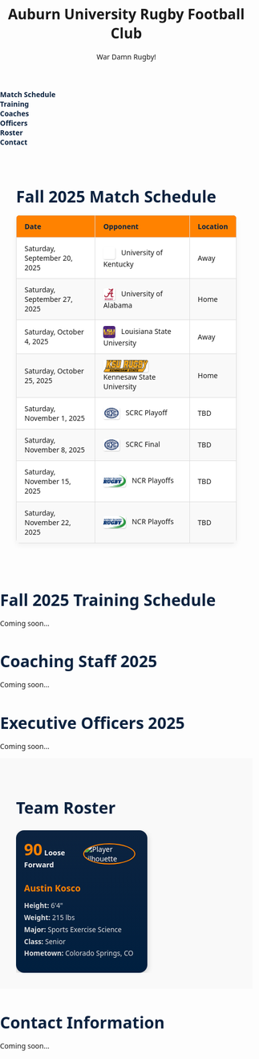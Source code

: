 
<html lang="en">
<head>
  <meta charset="UTF-8" />
  <meta name="viewport" content="width=device-width, initial-scale=1.0" />
  <title>Auburn University Rugby Football Club</title>
  <link href="https://fonts.googleapis.com/css2?family=Roboto:wght@400;700&display=swap" rel="stylesheet">
<style>
  body {
    margin: 0;
    padding: 0;
    font-family: system-ui, sans-serif;
  }

  header {
    background-color: #0c2340;
    color: white;
    padding: 2rem;
    text-align: center;
    width: 100%;
  }

  nav {
    display: flex;
    justify-content: center;
    flex-wrap: wrap;
    gap: 1rem;
    background-color: #ff8200;
    padding: 1rem;
    width: 100%;
  }

  nav a {
    color: #0c2340;
    text-decoration: none;
    font-weight: bold;
  }

  nav a:hover {
    text-decoration: underline;
  }

  section {
    max-width: 1200px;
    margin: 0 auto;
    padding: 2rem;
  }
</style>

  </style>
</head>
<body>
  <header>
    <h1>Auburn University Rugby Football Club</h1>
    <p>War Damn Rugby!</p>
  </header>
  <nav>
    <a href="#match-schedule">Match Schedule</a>
    <a href="#training-schedule">Training</a>
    <a href="#coaching-staff">Coaches</a>
    <a href="#officers">Officers</a>
    <a href="#roster">Roster</a>
    <a href="#contact">Contact</a>
  </nav>

<section id="match-schedule">
  <h2>Fall 2025 Match Schedule</h2>
  <table>
    <thead>
      <tr>
        <th>Date</th>
        <th>Opponent</th>
        <th>Location</th>
      </tr>
    </thead>
    <tbody>
      <tr>
        <td>Saturday, September 20, 2025</td>
        <td>
          <img src="images/uk-rugby-logo.png" alt="UK Logo" />
          University of Kentucky
        </td>
        <td>Away</td>
      </tr>
      <tr>
        <td>Saturday, September 27, 2025</td>
        <td>
          <img src="images/bama-rugby-logo.jpg" alt="Bama Logo" />
          University of Alabama
        </td>
        <td>Home</td>
      </tr>
      <tr>
        <td>Saturday, October 4, 2025</td>
        <td>
          <img src="images/LSU%20Rugby%20logo.jpg" alt="LSU Logo" />
          Louisiana State University
        </td>
        <td>Away</td>
      </tr>
      <tr>
        <td>Saturday, October 25, 2025</td>
        <td>
          <img src="images/KSU%20Rugby%20logo.png" alt="KSU Logo" />
          Kennesaw State University
        </td>
        <td>Home</td>
      </tr>
      <tr>
        <td>Saturday, November 1, 2025</td>
        <td>
          <img src="images/SCRC%20logo.webp" alt="SCRC Logo" />
          SCRC Playoff
        </td>
        <td>TBD</td>
      </tr>
      <tr>
        <td>Saturday, November 8, 2025</td>
        <td>
          <img src="images/SCRC%20logo.webp" alt="SCRC Logo" />
          SCRC Final
        </td>
        <td>TBD</td>
      </tr>
      <tr>
        <td>Saturday, November 15, 2025</td>
        <td>
          <img src="images/NCR_Logo%20-%20Full%20Color.png" alt="NCR Logo" />
          NCR Playoffs
        </td>
        <td>TBD</td>
      </tr>
      <tr>
        <td>Saturday, November 22, 2025</td>
        <td>
          <img src="images/NCR_Logo%20-%20Full%20Color.png" alt="NCR Logo" />
          NCR Playoffs
        </td>
        <td>TBD</td>
      </tr>
    </tbody>
  </table>
</section>

<style>
  #match-schedule {
    padding: 2rem;
    font-family: system-ui, sans-serif;
  }
  h2 {
    color: #0c2340;
    font-size: 2rem;
    margin-bottom: 1rem;
  }
  table {
    width: 100%;
    border-collapse: collapse;
    background-color: white;
    box-shadow: 0 4px 12px rgba(0,0,0,0.05);
    border-radius: 8px;
    overflow: hidden;
  }
  thead {
    background-color: #ff8200;
    color: white;
  }
  th, td {
    padding: 1rem;
    border: 1px solid #ddd;
    text-align: left;
    vertical-align: middle;
  }
  tbody tr:nth-child(even) {
    background-color: #f9f9f9;
  }
  img {
    height: 30px;
    margin-right: 0.5rem;
    vertical-align: middle;
    border-radius: 4px;
  }
  td > img + span,
  td > img + div,
  td > img + p {
    display: inline-block;
    margin-left: 0.5rem;
    vertical-align: middle;
  }
</style>

<style>
  #match-schedule {
    padding: 2rem;
  }
  h2 {
    color: #0c2340;
    font-size: 2rem;
    margin-bottom: 1rem;
  }
  table {
    width: 100%;
    border-collapse: collapse;
  }
  thead {
    background-color: #ff8200;
    color: white;
  }
  th, td {
    padding: 1rem;
    border: 1px solid #ccc;
    text-align: left;
    vertical-align: middle;
  }
  tbody tr:nth-child(even) {
    background-color: #f8f8f8;
  }
  img {
    height: 28px;
    margin-right: 0.5rem;
    vertical-align: middle;
    border-radius: 4px;
  }
  a {
    display: flex;
    align-items: center;
    color: #0c2340;
    font-weight: bold;
    text-decoration: none;
  }
  a:hover {
    text-decoration: underline;
  }
</style>

<style>
  #match-schedule {
    padding: 2rem;
  }
  h2 {
    color: #0c2340;
    font-size: 2rem;
    margin-bottom: 1rem;
  }
  table {
    width: 100%;
    border-collapse: collapse;
  }
  thead {
    background-color: #ff8200;
    color: white;
  }
  th, td {
    padding: 1rem;
    border: 1px solid #ccc;
    text-align: left;
    vertical-align: middle;
  }
  tbody tr:nth-child(even) {
    background-color: #f8f8f8;
  }
  img {
    height: 28px;
    margin-right: 0.5rem;
    vertical-align: middle;
    border-radius: 4px;
  }
  a {
    display: flex;
    align-items: center;
    color: #0c2340;
    font-weight: bold;
    text-decoration: none;
  }
  a:hover {
    text-decoration: underline;
  }
</style>


<style>
  #match-schedule {
    padding: 2rem;
  }
  h2 {
    color: #0c2340;
    font-size: 2rem;
    margin-bottom: 1rem;
  }
  table {
    width: 100%;
    border-collapse: collapse;
  }
  thead {
    background-color: #ff8200;
    color: white;
  }
  th, td {
    padding: 1rem;
    border: 1px solid #ccc;
    text-align: left;
    vertical-align: middle;
  }
  tbody tr:nth-child(even) {
    background-color: #f8f8f8;
  }
  img {
    height: 28px;
    margin-right: 0.5rem;
    vertical-align: middle;
    border-radius: 4px;
  }
  a {
    display: flex;
    align-items: center;
    color: #0c2340;
    font-weight: bold;
    text-decoration: none;
  }
  a:hover {
    text-decoration: underline;
  }
</style>

<style>
  table {
    width: 100%;
    border-collapse: collapse;
    margin-top: 1rem;
  }
  thead {
    background-color: #ff8200; /* Auburn orange */
    color: #0c2340; /* Auburn blue */
  }
  th, td {
    padding: 0.75rem 1rem;
    border: 1px solid #ddd;
    vertical-align: middle;
  }
  tbody tr:nth-child(even) {
    background-color: #f9f9f9;
  }
  tbody tr:hover {
    background-color: #ffe6b3;
  }
  img {
    height: 24px;
    width: auto;
    vertical-align: middle;
    margin-right: 0.5rem;
    border-radius: 4px;
    box-shadow: 0 1px 2px rgba(0,0,0,0.1);
  }
  a {
    color: #0c2340;
    font-weight: bold;
    text-decoration: none;
    display: flex;
    align-items: center;
  }
  a:hover {
    text-decoration: underline;
  }
</style>

<style>
  table {
    width: 100%;
    border-collapse: collapse;
    margin-top: 1rem;
  }
  thead {
    background-color: #ff8200; /* Auburn orange */
    color: #0c2340; /* Auburn blue */
  }
  th, td {
    padding: 0.75rem 1rem;
    border: 1px solid #ddd;
    vertical-align: middle;
  }
  tbody tr:nth-child(even) {
    background-color: #f9f9f9;
  }
  tbody tr:hover {
    background-color: #ffe6b3;
  }
  img {
    height: 24px;
    width: auto;
    vertical-align: middle;
    margin-right: 0.5rem;
    border-radius: 4px;
    box-shadow: 0 1px 2px rgba(0,0,0,0.1);
  }
  a {
    color: #0c2340;
    font-weight: bold;
    text-decoration: none;
    display: flex;
    align-items: center;
  }
  a:hover {
    text-decoration: underline;
  }
</style>

<style>
  table {
    width: 100%;
    border-collapse: collapse;
    margin-top: 1rem;
  }
  thead {
    background-color: #ff8200; /* Auburn orange */
    color: #0c2340; /* Auburn blue */
  }
  th, td {
    padding: 0.75rem 1rem;
    border: 1px solid #ddd;
    vertical-align: middle;
  }
  tbody tr:nth-child(even) {
    background-color: #f9f9f9;
  }
  tbody tr:hover {
    background-color: #ffe6b3;
  }
  img {
    height: 24px;
    width: auto;
    vertical-align: middle;
    margin-right: 0.5rem;
    filter: drop-shadow(1px 1px 0 rgba(0,0,0,0.1));
  }
  a {
    color: #0c2340;
    font-weight: bold;
    text-decoration: none;
    display: flex;
    align-items: center;
  }
  a:hover {
    text-decoration: underline;
  }
</style>


<style>
  table {
    width: 100%;
    border-collapse: collapse;
    margin-top: 1rem;
  }
  thead {
    background-color: #ff8200; /* Auburn orange */
    color: #0c2340; /* Auburn blue */
  }
  th, td {
    padding: 0.75rem 1rem;
    border: 1px solid #ddd;
    vertical-align: middle;
  }
  tbody tr:nth-child(even) {
    background-color: #f9f9f9;
  }
  tbody tr:hover {
    background-color: #ffe6b3;
  }
  img {
    height: 24px;
    width: auto;
    vertical-align: middle;
    margin-right: 0.5rem;
    filter: drop-shadow(1px 1px 0 rgba(0,0,0,0.1));
  }
  a {
    color: #0c2340;
    font-weight: bold;
    text-decoration: none;
    display: flex;
    align-items: center;
  }
  a:hover {
    text-decoration: underline;
  }
</style>


<style>
  table {
    width: 100%;
    border-collapse: collapse;
    margin-top: 1rem;
  }
  thead {
    background-color: #ff8200; /* Auburn orange */
    color: #0c2340; /* Auburn blue */
  }
  th, td {
    padding: 0.75rem 1rem;
    border: 1px solid #ddd;
    vertical-align: middle;
  }
  tbody tr:nth-child(even) {
    background-color: #f9f9f9;
  }
  tbody tr:hover {
    background-color: #ffe6b3;
  }
  img {
    height: 24px;
    width: auto;
    vertical-align: middle;
    margin-right: 0.5rem;
  }
</style>


  <section id="training-schedule">
    <h2>Fall 2025 Training Schedule</h2>
    <p>Coming soon...</p>
  </section>

  <section id="coaching-staff">
    <h2>Coaching Staff 2025</h2>
    <p>Coming soon...</p>
  </section>

  <section id="officers">
    <h2>Executive Officers 2025</h2>
    <p>Coming soon...</p>
  </section>

<section id="team-roster">
  <h2>Team Roster</h2>
  <div class="player-carousel">
    <!-- Player Card Example -->
    <div class="player-card" onclick="enlargeCard(this)">
      <div class="player-top">
        <div class="player-rating">
          <span class="ovr">90</span>
          <span class="pos">Loose Forward</span>
        </div>
        <div class="player-image">
          <img src="https://upload.wikimedia.org/wikipedia/commons/8/89/Portrait_Placeholder.png" alt="Player silhouette">
        </div>
      </div>
      <div class="player-info">
        <h3>Austin Kosco</h3>
        <ul>
          <li><strong>Height:</strong> 6'4"</li>
          <li><strong>Weight:</strong> 215 lbs</li>
          <li><strong>Major:</strong> Sports Exercise Science</li>
          <li><strong>Class:</strong> Senior</li>
          <li><strong>Hometown:</strong> Colorado Springs, CO</li>
        </ul>
      </div>
    </div>
    <!-- Add more cards below using same structure -->
  </div>
</section>

<style>
  #team-roster {
    padding: 2rem;
    font-family: system-ui, sans-serif;
    background-color: #f9f9f9;
  }

  #team-roster h2 {
    font-size: 2rem;
    color: #0c2340;
    margin-bottom: 1.5rem;
  }

  .player-carousel {
    display: flex;
    overflow-x: auto;
    gap: 1.5rem;
    scroll-snap-type: x mandatory;
  }

  .player-card {
    flex: 0 0 auto;
    width: 230px;
    background: linear-gradient(to bottom, #0c2340, #001f3f);
    color: white;
    border-radius: 16px;
    padding: 1rem;
    position: relative;
    scroll-snap-align: start;
    cursor: pointer;
    box-shadow: 0 4px 12px rgba(0,0,0,0.2);
    transition: transform 0.3s ease;
  }

  .player-card:hover {
    transform: scale(1.05);
  }

  .player-card.enlarged {
    position: fixed;
    top: 50%;
    left: 50%;
    z-index: 1000;
    transform: translate(-50%, -50%) scale(1.6);
    box-shadow: 0 8px 30px rgba(0,0,0,0.4);
  }

  .player-top {
    display: flex;
    justify-content: space-between;
    align-items: center;
  }

  .player-rating {
    text-align: left;
  }

  .player-rating .ovr {
    font-size: 2rem;
    font-weight: bold;
    color: #ff8200;
  }

  .player-rating .pos {
    font-size: 0.9rem;
    font-weight: bold;
    color: #f4f4f4;
  }

  .player-image img {
    width: 80px;
    height: 80px;
    object-fit: cover;
    border-radius: 50%;
    border: 2px solid #ff8200;
  }

  .player-info {
    margin-top: 1rem;
  }

  .player-info h3 {
    font-size: 1.1rem;
    margin-bottom: 0.5rem;
    color: #ff8200;
  }

  .player-info ul {
    padding: 0;
    list-style: none;
    font-size: 0.85rem;
    color: #e0e0e0;
  }

  .player-info ul li {
    margin: 0.3rem 0;
  }
</style>

<script>
  function enlargeCard(card) {
    document.querySelectorAll('.player-card.enlarged').forEach(c => {
      if (c !== card) c.classList.remove('enlarged');
    });
    card.classList.toggle('enlarged');
  }

  document.addEventListener('click', function(e) {
    if (!e.target.closest('.player-card')) {
      document.querySelectorAll('.player-card.enlarged').forEach(c => c.classList.remove('enlarged'));
    }
  });
</script>



  <section id="contact">
    <h2>Contact Information</h2>
    <p>Coming soon...</p>
  </section>
</body>
</html>
